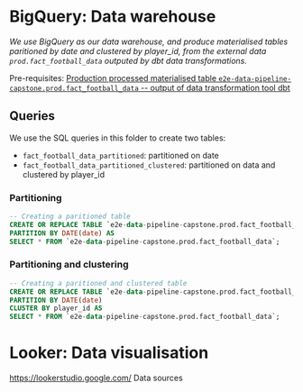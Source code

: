# BigQuery: Data warehouse

*We use BigQuery as our data warehouse, and produce materialised tables paritioned by date and clustered by player_id, from the external data `prod.fact_football_data` outputed by dbt data transformations.*

Pre-requisites: [Production processed materialised table `e2e-data-pipeline-capstone.prod.fact_football_data` -- output of data transformation tool dbt](../dbt-data-transformation/README.md)

## Queries

We use the SQL queries in this folder to create two tables:
* `fact_football_data_partitioned`: partitioned on date
* `fact_football_data_partitioned_clustered`: partitioned on data and clustered by player_id

### Partitioning

```sql
-- Creating a paritioned table
CREATE OR REPLACE TABLE `e2e-data-pipeline-capstone.prod.fact_football_data_partitioned`
PARTITION BY DATE(date) AS
SELECT * FROM `e2e-data-pipeline-capstone.prod.fact_football_data`;
```

### Partitioning and clustering

```sql
-- Creating a paritioned and clustered table
CREATE OR REPLACE TABLE `e2e-data-pipeline-capstone.prod.fact_football_data_partitioned_clustered`
PARTITION BY DATE(date)
CLUSTER BY player_id AS
SELECT * FROM `e2e-data-pipeline-capstone.prod.fact_football_data`;
```

# Looker: Data visualisation

https://lookerstudio.google.com/
Data sources